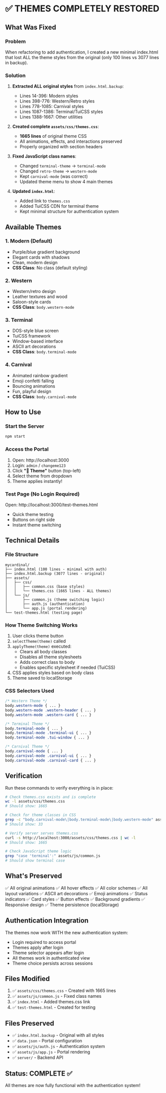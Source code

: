 # ✅ THEMES COMPLETELY RESTORED

## What Was Fixed

### Problem
When refactoring to add authentication, I created a new minimal index.html that lost ALL the theme styles from the original (only 100 lines vs 3077 lines in backup).

### Solution
1. **Extracted ALL original styles** from `index.html.backup`:
   - Lines 14-396: Modern styles
   - Lines 398-776: Western/Retro styles
   - Lines 778-1085: Carnival styles
   - Lines 1087-1386: Terminal/TuiCSS styles
   - Lines 1388-1667: Other utilities

2. **Created complete `assets/css/themes.css`**:
   - **1665 lines** of original theme CSS
   - All animations, effects, and interactions preserved
   - Properly organized with section headers

3. **Fixed JavaScript class names**:
   - Changed `terminal-theme` → `terminal-mode`
   - Changed `retro-theme` → `western-mode`
   - Kept `carnival-mode` (was correct)
   - Updated theme menu to show 4 main themes

4. **Updated `index.html`**:
   - Added link to `themes.css`
   - Added TuiCSS CDN for terminal theme
   - Kept minimal structure for authentication system

## Available Themes

### 1. Modern (Default)
- Purple/blue gradient background
- Elegant cards with shadows
- Clean, modern design
- **CSS Class**: No class (default styling)

### 2. Western
- Western/retro design
- Leather textures and wood
- Saloon-style cards
- **CSS Class**: `body.western-mode`

### 3. Terminal
- DOS-style blue screen
- TuiCSS framework
- Window-based interface
- ASCII art decorations
- **CSS Class**: `body.terminal-mode`

### 4. Carnival
- Animated rainbow gradient
- Emoji confetti falling
- Bouncing animations
- Fun, playful design
- **CSS Class**: `body.carnival-mode`

## How to Use

### Start the Server
```bash
npm start
```

### Access the Portal
1. Open: http://localhost:3000
2. Login: `admin` / `changeme123`
3. Click **"🎨 Theme"** button (top-left)
4. Select theme from dropdown
5. Theme applies instantly!

### Test Page (No Login Required)
Open: http://localhost:3000/test-themes.html
- Quick theme testing
- Buttons on right side
- Instant theme switching

## Technical Details

### File Structure
```
mycardinal/
├── index.html (100 lines - minimal with auth)
├── index.html.backup (3077 lines - original)
├── assets/
│   ├── css/
│   │   ├── common.css (base styles)
│   │   └── themes.css (1665 lines - ALL themes)
│   └── js/
│       ├── common.js (theme switching logic)
│       ├── auth.js (authentication)
│       └── app.js (portal rendering)
└── test-themes.html (testing page)
```

### How Theme Switching Works

1. User clicks theme button
2. `selectTheme(theme)` called
3. `applyTheme(theme)` executed:
   - Clears all body classes
   - Disables all theme stylesheets
   - Adds correct class to body
   - Enables specific stylesheet if needed (TuiCSS)
4. CSS applies styles based on body class
5. Theme saved to localStorage

### CSS Selectors Used
```css
/* Western Theme */
body.western-mode { ... }
body.western-mode .western-header { ... }
body.western-mode .western-card { ... }

/* Terminal Theme */
body.terminal-mode { ... }
body.terminal-mode .terminal-ui { ... }
body.terminal-mode .tui-window { ... }

/* Carnival Theme */
body.carnival-mode { ... }
body.carnival-mode .carnival-ui { ... }
body.carnival-mode .carnival-card { ... }
```

## Verification

Run these commands to verify everything is in place:

```bash
# Check themes.css exists and is complete
wc -l assets/css/themes.css
# Should show: 1665

# Check for theme classes in CSS
grep -c "body.carnival-mode\|body.terminal-mode\|body.western-mode" assets/css/themes.css
# Should show: 33

# Verify server serves themes.css
curl -s http://localhost:3000/assets/css/themes.css | wc -l
# Should show: 1665

# Check JavaScript theme logic
grep "case 'terminal':" assets/js/common.js
# Should show terminal case
```

## What's Preserved

✅ All original animations
✅ All hover effects
✅ All color schemes
✅ All layout variations
✅ ASCII art decorations
✅ Emoji animations
✅ Status indicators
✅ Card styles
✅ Button effects
✅ Background gradients
✅ Responsive design
✅ Theme persistence (localStorage)

## Authentication Integration

The themes now work WITH the new authentication system:
- Login required to access portal
- Themes apply after login
- Theme selector appears after login
- All themes work in authenticated view
- Theme choice persists across sessions

## Files Modified

1. ✅ `assets/css/themes.css` - Created with 1665 lines
2. ✅ `assets/js/common.js` - Fixed class names
3. ✅ `index.html` - Added themes.css link
4. ✅ `test-themes.html` - Created for testing

## Files Preserved

- ✅ `index.html.backup` - Original with all styles
- ✅ `data.json` - Portal configuration
- ✅ `assets/js/auth.js` - Authentication system
- ✅ `assets/js/app.js` - Portal rendering
- ✅ `server/` - Backend API

## Status: COMPLETE ✅

All themes are now fully functional with the authentication system!

